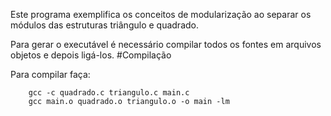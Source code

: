Este programa exemplifica os conceitos de modularização ao separar os módulos
das estruturas triângulo e quadrado.

Para gerar o executável é necessário compilar todos os fontes em arquivos objetos
e depois ligá-los.
#Compilação

Para compilar faça:
```shell
	gcc -c quadrado.c triangulo.c main.c
	gcc main.o quadrado.o triangulo.o -o main -lm
```